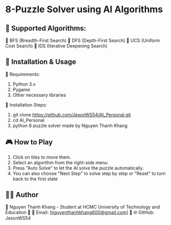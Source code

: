 # 8-Puzzle Solver using AI Algorithms

## 🧠 Supported Algorithms:

🔹 BFS (Breadth-First Search)
🔹 DFS (Depth-First Search)
🔹 UCS (Uniform Cost Search)
🔹 IDS (Iterative Deepening Search)

## 🚀 Installation & Usage

🔹 Requirements:

1. Python 3.x
2. Pygame
3. Other necessary libraries

🔹 Installation Steps:

1. git clone https://github.com/JesonWS54/AI_Personal.git
2. cd AI_Personal
3. python 8 puzzle solver made by Nguyen Thanh Khang

## 🎮 How to Play

1. Click on tiles to move them.
2. Select an algorithm from the right-side menu.
3. Press "Auto Solve" to let the AI solve the puzzle automatically.
4. You can also choose "Next Step" to solve step by step or "Reset" to turn back to the first state

## 👨‍💻 Author

🔹 Nguyen Thanh Khang - Student at HCMC University of Technology and Education
🔹 📧 Email: [nguyenthanhkhang600@gmail.com]
🔹 🌐 GitHub: JesonWS54
